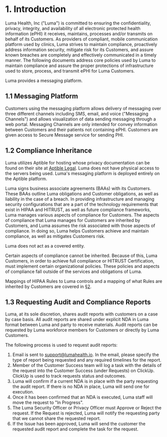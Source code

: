 # 1. Introduction

Luma Health, Inc ("Luma") is committed to ensuring the confidentiality, privacy, integrity, and availability of all electronic protected health information (ePHI) it receives, maintains, processes and/or transmits on behalf of its Customers. As providers of compliant, mobile communication platform used by clinics, Luma strives to maintain compliance, proactively address information security, mitigate risk for its Customers, and assure known breaches are completely and effectively communicated in a timely manner. The following documents address core policies used by Luma to maintain compliance and assure the proper protections of infrastructure used to store, process, and transmit ePHI for Luma Customers.

Luma provides a messaging platform.

## 1.1 Messaging Platform

Customers using the messaging platform allows delivery of messaging over three different channels including SMS, email, and voice ("Messaging Channels") and allows visualization of data sending messaging through a web portal. Messaging Channels are only intended for convey information between Customers and their patients not containing ePHI. Customers are given access to Secure Message service for sending PHI.

## 1.2 Compliance Inheritance

Luma utilizes Aptible for hosting whose privacy documentation can be found on their site at [Aptible Legal](https://www.aptible.com/legal/). Luma does not have physical access to the servers being used. Luma's messaging platform is deployed entirely on the Aptible platform.

Luma signs business associate agreements (BAAs) with its Customers. These BAAs outline Luma obligations and Customer obligations, as well as liability in the case of a breach. In providing infrastructure and managing security configurations that are a part of the technology requirements that exist in HIPAA and HITRUST, as well as future compliance frameworks, Luma manages various aspects of compliance for Customers. The aspects of compliance that Luma manages for Customers are inherited by Customers, and Luma assumes the risk associated with those aspects of compliance. In doing so, Luma helps Customers achieve and maintain compliance, as well as mitigates Customers risk.

Luma does not act as a covered entity.

Certain aspects of compliance cannot be inherited. Because of this, Luma Customers, in order to achieve full compliance or HITRUST Certification, must implement certain organizational policies. These policies and aspects of compliance fall outside of the services and obligations of Luma.

Mappings of HIPAA Rules to Luma controls and a mapping of what Rules are inherited by Customers are covered in [§2](#2.-hipaa-inheritance).

## 1.3 Requesting Audit and Compliance Reports

Luma, at its sole discretion, shares audit reports with customers on a case by case basis. All audit reports are shared under explicit NDA in Luma format between Luma and party to receive materials. Audit reports can be requested by Luma workforce members for Customers or directly by Luma Customers.

The following process is used to request audit reports:

1. Email is sent to support@lumahealth.io. In the email, please specify the type of report being requested and any required timelines for the report.
1. Member of the Customer Success team will log a task with the details of the request into the Customer Success (under Requests) on ClickUp. ClickUp is used to track requests status and outcomes.
1. Luma will confirm if a current NDA is in place with the party requesting the audit report. If there is no NDA in place, Luma will send one for execution.
1. Once it has been confirmed that an NDA is executed, Luma staff will move the request to "In Progress".
1. The Luma Security Officer or Privacy Officer must Approve or Reject the request. If the Request is rejected, Luma will notify the requesting party that we cannot share the requested report.
1. If the Issue has been approved, Luma will send the customer the requested audit report and complete the task for the request.
